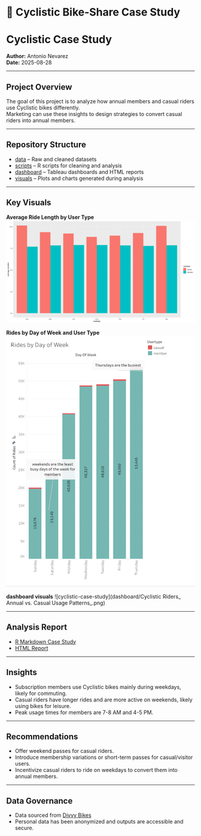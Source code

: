 # 🚴 Cyclistic Bike-Share Case Study

# Cyclistic Case Study

**Author:** Antonio Nevarez  
**Date:** 2025-08-28  

---

## Project Overview
The goal of this project is to analyze how annual members and casual riders use Cyclistic bikes differently.  
Marketing can use these insights to design strategies to convert casual riders into annual members.

---

## Repository Structure
- [data](data/) – Raw and cleaned datasets  
- [scripts](scripts/) – R scripts for cleaning and analysis  
- [dashboard](dashboard/) – Tableau dashboards and HTML reports  
- [visuals](visuals/) – Plots and charts generated during analysis  

---

## Key Visuals

**Average Ride Length by User Type**  
![Average Ride Length](visuals/average_duration_per_usertype.png)

**Rides by Day of Week and User Type**  
![Rides by Day](RIDES_BY_WEEK.png)

**dashboard visuals**
![cyclistic-case-study](dashboard/Cyclistic Riders_ Annual vs. Casual Usage Patterns_.png)


---

## Analysis Report
- [R Markdown Case Study](Scripts/cyclistic%20bike%20share%20-case%20study.v2Rmd.Rmd)
- [HTML Report](cyclistic-bike-share--case-study.v2Rmd.html
)
---

## Insights
- Subscription members use Cyclistic bikes mainly during weekdays, likely for commuting.  
- Casual riders have longer rides and are more active on weekends, likely using bikes for leisure.  
- Peak usage times for members are 7-8 AM and 4-5 PM.  

---

## Recommendations
- Offer weekend passes for casual riders.  
- Introduce membership variations or short-term passes for casual/visitor users.  
- Incentivize casual riders to ride on weekdays to convert them into annual members.  

---

## Data Governance
- Data sourced from [Divvy Bikes](https://www.divvybikes.com/data-license-agreement)  
- Personal data has been anonymized and outputs are accessible and secure.
